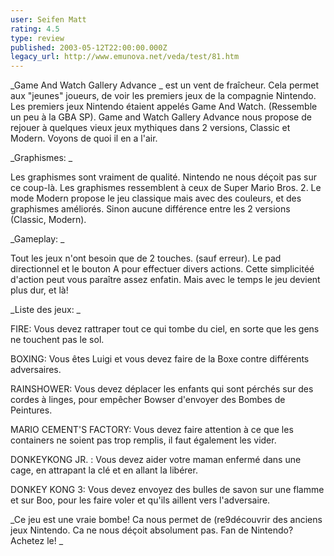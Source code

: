 ```yaml
---
user: Seifen Matt
rating: 4.5
type: review
published: 2003-05-12T22:00:00.000Z
legacy_url: http://www.emunova.net/veda/test/81.htm
---
```

_Game And Watch Gallery Advance _ est un vent de fraîcheur. Cela permet aux "jeunes" joueurs, de voir les premiers jeux de la compagnie Nintendo. Les premiers jeux Nintendo étaient appelés Game And Watch. (Ressemble un peu à la GBA SP). Game and Watch Gallery Advance nous propose de rejouer à quelques vieux jeux mythiques dans 2 versions, Classic et Modern. Voyons de quoi il en a l'air.  

  

_Graphismes: _  

  

Les graphismes sont vraiment de qualité. Nintendo ne nous déçoit pas sur ce coup-là. Les graphismes ressemblent à ceux de Super Mario Bros. 2\. Le mode Modern propose le jeu classique mais avec des couleurs, et des graphismes améliorés. Sinon aucune différence entre les 2 versions (Classic, Modern).   

  

_Gameplay: _  

  

Tout les jeux n'ont besoin que de 2 touches. (sauf erreur). Le pad directionnel et le bouton A pour effectuer divers actions. Cette simplicitéé d'action peut vous paraître assez enfatin. Mais avec le temps le jeu devient plus dur, et là!  

  

_Liste des jeux: _  

  

FIRE: Vous devez rattraper tout ce qui tombe du ciel, en sorte que les gens ne touchent pas le sol.  

  

BOXING: Vous êtes Luigi et vous devez faire de la Boxe contre différents adversaires.  

  

RAINSHOWER: Vous devez déplacer les enfants qui sont pérchés sur des cordes à linges, pour empêcher Bowser d'envoyer des Bombes de Peintures.   

  

MARIO CEMENT'S FACTORY: Vous devez faire attention à ce que les containers ne soient pas trop remplis, il faut également les vider.   

  

DONKEYKONG JR. : Vous devez aider votre maman enfermé dans une cage, en attrapant la clé et en allant la libérer.   

  

DONKEY KONG 3: Vous devez envoyez des bulles de savon sur une flamme et sur Boo, pour les faire voler et qu'ils aillent vers l'adversaire.   

  

_Ce jeu est une vraie bombe! Ca nous permet de (re9découvrir des anciens jeux Nintendo. Ca ne nous déçoit absolument pas. Fan de Nintendo? Achetez le! _